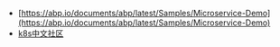 
*  [https://abp.io/documents/abp/latest/Samples/Microservice-Demo](https://abp.io/documents/abp/latest/Samples/Microservice-Demo)
* [k8s中文社区](https://www.kubernetes.org.cn/)
